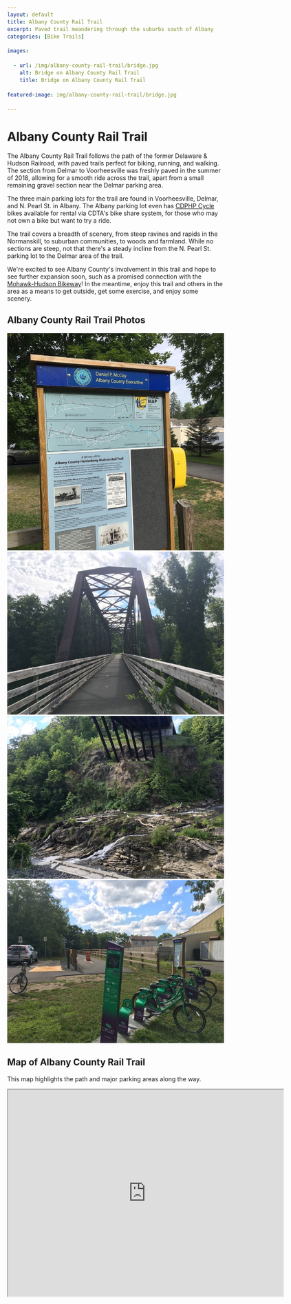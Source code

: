 ```yaml
---
layout: default
title: Albany County Rail Trail
excerpt: Paved trail meandering through the suburbs south of Albany
categories: [Bike Trails]

images:

  - url: /img/albany-county-rail-trail/bridge.jpg
    alt: Bridge on Albany County Rail Trail
    title: Bridge on Albany County Rail Trail

featured-image: img/albany-county-rail-trail/bridge.jpg

---
```


<h1>Albany County Rail Trail</h1>

<p>The Albany County Rail Trail follows the path of the former Delaware & Hudson Railroad, with paved trails perfect for biking, running, and walking. The section from Delmar to Voorheesville was freshly paved in the summer of 2018, allowing for a smooth ride across the trail, apart from a small remaining gravel section near the Delmar parking area.</p>

<p>The three main parking lots for the trail are found in Voorheesville, Delmar, and N. Pearl St. in Albany. The Albany parking lot even has <a href="https://www.cdphpcycle.com/" target="_blank">CDPHP Cycle</a> bikes available for rental via CDTA's bike share system, for those who may not own a bike but want to try a ride.</p>

<p>The trail covers a breadth of scenery, from steep ravines and rapids in the Normanskill, to suburban communities, to woods and farmland. While no sections are steep, not that there's a steady incline from the N. Pearl St. parking lot to the Delmar area of the trail.</p>

<p>We're excited to see Albany County's involvement in this trail and hope to see further expansion soon, such as a promised connection with the <a href="http://newyorktrailheads.com/2016/06/04/Mohawk-Hudson-Bike-Hike-Trail.html">Mohawk-Hudson Bikeway</a>! In the meantime, enjoy this trail and others in the area as a means to get outside, get some exercise, and enjoy some scenery.</p>

<h2>Albany County Rail Trail Photos</h2>

<div class="fotorama" data-nav="thumbs" data-width="100%"
                     data-ratio="800/600"
                     data-min-width="100%"
                     data-max-width="1000"
                     data-min-height="300"
                     data-max-height="100%" >
<img src="/img/albany-county-rail-trail/trail-sign.jpg" alt="Sign in Kenwood Ave. Lot"><br />
<img src="/img/albany-county-rail-trail/bridge.jpg" alt="Old Railway Bridge"><br />
<img src="/img/albany-county-rail-trail/normanskill.jpg" alt="Normanskill"><br />
<img src="/img/albany-county-rail-trail/north-pearl-st-parking.jpg" alt="North Peal St. Parking Lot"><br />

</div>

<h2 id="trailmap">Map of Albany County Rail Trail</h2>

<p>
	This map highlights the path and major parking areas along the way.
</p>

<div class="google-maps">
<iframe src="https://www.google.com/maps/d/u/2/embed?mid=15xvWEz7bMaQBa8bPmqlM5VFn9_sxUNvx" width="640" height="480"></iframe></div>